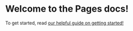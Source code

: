 # Welcome to the Pages docs!

To get started, read [our helpful guide on getting started!](getting-started)
